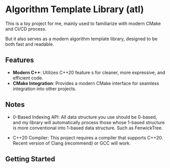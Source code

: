 # Algorithm Template Library (atl)

This is a toy project for me, mainly used to familiarize with modern CMake and CI/CD process.

But it also serves as a modern algorithm template library, designed to be both fast and readable.

## Features 

- **Modern C++**: Utilizes C++20 feature s for cleaner, more expressive, and efficient code.
- **CMake Integration**: Provides a modern CMake interface for seamless integration into other projects.

## Notes

 - 0-Based Indexing API: All data structure you use should be 0-based, and my library will automatically process those whose 1-based structure is more conventional into 1-based data structure. Such as FenwickTree.

 - C++20 Compiler: This project requires a compiler that supports C++20. Recent version of Clang (recommend) or GCC will work.

## Getting Started

